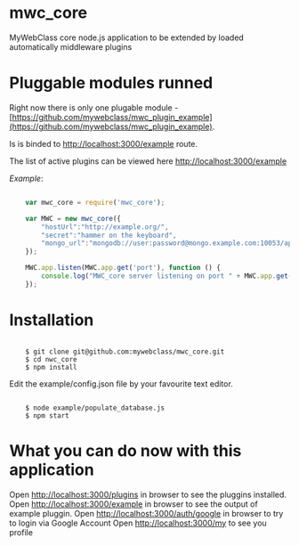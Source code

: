 mwc_core
========

MyWebClass core node.js application to be extended by loaded automatically middleware plugins

Pluggable modules runned
=======

Right now there is only one plugable module - [https://github.com/mywebclass/mwc_plugin_example](https://github.com/mywebclass/mwc_plugin_example).

Is is binded to [http://localhost:3000/example](http://localhost:3000/example) route.

The list of active plugins can be viewed here [http://localhost:3000/example](http://localhost:3000/example)

*Example*:

```javascript

    var mwc_core = require('mwc_core');

    var MWC = new mwc_core({
        "hostUrl":"http://example.org/",
        "secret":"hammer on the keyboard",
        "mongo_url":"mongodb://user:password@mongo.example.com:10053/app111"
    });

    MWC.app.listen(MWC.app.get('port'), function () {
        console.log("MWC_core server listening on port " + MWC.app.get('port'));
    });


```

Installation
=======

```shell

    $ git clone git@github.com:mywebclass/mwc_core.git
    $ cd nwc_core
    $ npm install
```

Edit the example/config.json file by your favourite text editor.

```shell

    $ node example/populate_database.js
    $ npm start

````
What you can do now with this application
=======
Open [http://localhost:3000/plugins](http://localhost:3000/plugins) in browser to see the pluggins installed.
Open [http://localhost:3000/example](http://localhost:3000/example) in browser to see the output of example pluggin.
Open [http://localhost:3000/auth/google](http://localhost:3000/auth/google) in browser to try to login via Google Account
Open [http://localhost:3000/my](http://localhost:3000/my) to see you profile